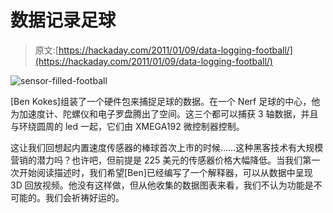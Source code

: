 # 数据记录足球

> 原文:[https://hackaday.com/2011/01/09/data-logging-football/](https://hackaday.com/2011/01/09/data-logging-football/)

![](../Images/1fa98f28e8596064838904e9de996197.png "sensor-filled-football")

[Ben Kokes]组装了一个硬件包来捕捉足球的数据。在一个 Nerf 足球的中心，他为加速度计、陀螺仪和电子罗盘腾出了空间。这三个都可以捕获 3 轴数据，并且与环绕圆周的 led 一起，它们由 XMEGA192 微控制器控制。

这让我们回想起内置速度传感器的棒球首次上市的时候……这种黑客技术有大规模营销的潜力吗？也许吧，但前提是 225 美元的传感器价格大幅降低。当我们第一次开始阅读描述时，我们希望[Ben]已经编写了一个解释器，可以从数据中呈现 3D 回放视频。他没有这样做，但从他收集的数据图表来看，我们不认为功能是不可能的。我们会祈祷好运的。